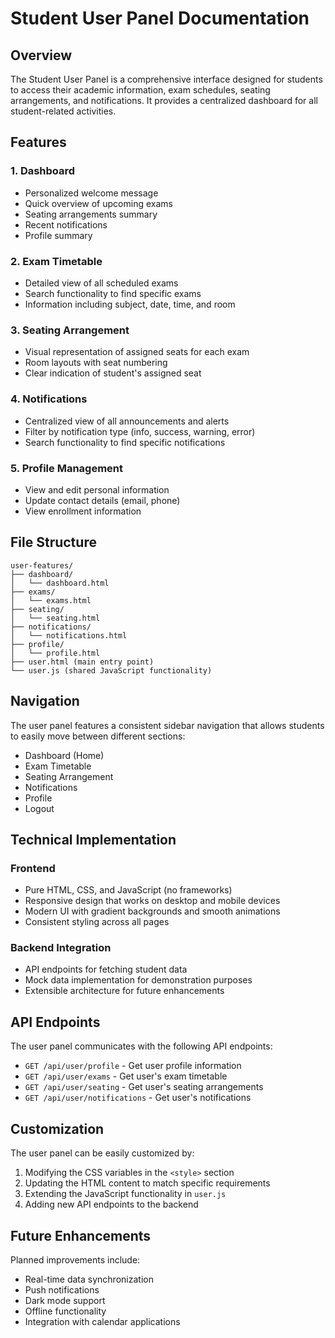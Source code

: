 # Student User Panel Documentation

## Overview
The Student User Panel is a comprehensive interface designed for students to access their academic information, exam schedules, seating arrangements, and notifications. It provides a centralized dashboard for all student-related activities.

## Features

### 1. Dashboard
- Personalized welcome message
- Quick overview of upcoming exams
- Seating arrangements summary
- Recent notifications
- Profile summary

### 2. Exam Timetable
- Detailed view of all scheduled exams
- Search functionality to find specific exams
- Information including subject, date, time, and room

### 3. Seating Arrangement
- Visual representation of assigned seats for each exam
- Room layouts with seat numbering
- Clear indication of student's assigned seat

### 4. Notifications
- Centralized view of all announcements and alerts
- Filter by notification type (info, success, warning, error)
- Search functionality to find specific notifications

### 5. Profile Management
- View and edit personal information
- Update contact details (email, phone)
- View enrollment information

## File Structure
```
user-features/
├── dashboard/
│   └── dashboard.html
├── exams/
│   └── exams.html
├── seating/
│   └── seating.html
├── notifications/
│   └── notifications.html
├── profile/
│   └── profile.html
├── user.html (main entry point)
└── user.js (shared JavaScript functionality)
```

## Navigation
The user panel features a consistent sidebar navigation that allows students to easily move between different sections:
- Dashboard (Home)
- Exam Timetable
- Seating Arrangement
- Notifications
- Profile
- Logout

## Technical Implementation

### Frontend
- Pure HTML, CSS, and JavaScript (no frameworks)
- Responsive design that works on desktop and mobile devices
- Modern UI with gradient backgrounds and smooth animations
- Consistent styling across all pages

### Backend Integration
- API endpoints for fetching student data
- Mock data implementation for demonstration purposes
- Extensible architecture for future enhancements

## API Endpoints
The user panel communicates with the following API endpoints:
- `GET /api/user/profile` - Get user profile information
- `GET /api/user/exams` - Get user's exam timetable
- `GET /api/user/seating` - Get user's seating arrangements
- `GET /api/user/notifications` - Get user's notifications

## Customization
The user panel can be easily customized by:
1. Modifying the CSS variables in the `<style>` section
2. Updating the HTML content to match specific requirements
3. Extending the JavaScript functionality in `user.js`
4. Adding new API endpoints to the backend

## Future Enhancements
Planned improvements include:
- Real-time data synchronization
- Push notifications
- Dark mode support
- Offline functionality
- Integration with calendar applications